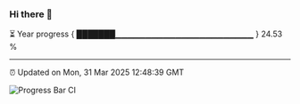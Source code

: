 ### Hi there 👋

⏳ Year progress { ███████▁▁▁▁▁▁▁▁▁▁▁▁▁▁▁▁▁▁▁▁▁▁▁ } 24.53 %

---

⏰ Updated on Mon, 31 Mar 2025 12:48:39 GMT

![Progress Bar CI](https://github.com/ZhaoGui/ZhaoGui/workflows/Progress%20Bar%20CI/badge.svg)
